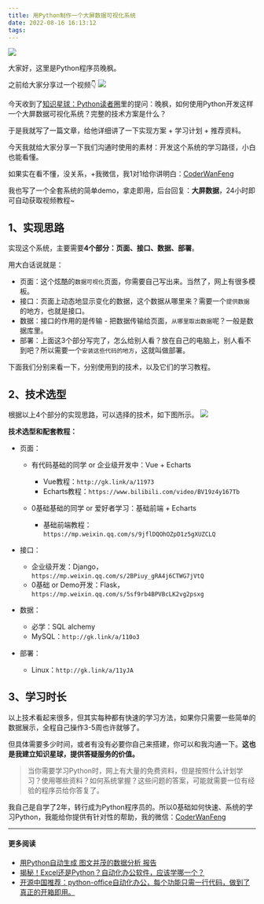 ```yaml
---
title: 用Python制作一个大屏数据可视化系统
date: 2022-08-16 16:13:12
tags:
---
```



![](https://www.python-office.com/api/img-cdn/wanfeng/python-star-group/bi-course/cover.jpg)

大家好，这里是Python程序员晚枫。

之前给大家分享过一个视频👇
![](https://www.python-office.com/api/img-cdn/wanfeng/python-star-group/bi-course/3-min.jpg)

今天收到了[知识星球：Python读者圈](http://www.python4office.cn/wechat-group/)里的提问：晚枫，如何使用Python开发这样一个大屏数据可视化系统？完整的技术方案是什么？

于是我就写了一篇文章，给他详细讲了一下实现方案 + 学习计划 + 推荐资料。

今天我就给大家分享一下我们沟通时使用的素材：开发这个系统的学习路径，小白也能看懂。

如果实在看不懂，没关系，+我微信，我1对1给你讲明白：[CoderWanFeng](https://mp.weixin.qq.com/s/8x7c9qiAneTsDJq9JnWLgA)

我也写了一个全套系统的简单demo，拿走即用，后台回复：**大屏数据**，24小时即可自动获取视频教程~

## 1、实现思路

实现这个系统，主要需要**4个部分：页面、接口、数据、部署**。

用大白话说就是：

- 页面：这个炫酷的``数据可视化``页面，你需要自己写出来。当然了，网上有很多模板。
- 接口：页面上动态地显示变化的数据，这个数据从哪里来？需要一个``提供数据``的地方，也就是接口。
- 数据：接口的作用的是传输 - 把数据传输给页面，``从哪里取出数据``呢？一般是数据库里。
- 部署：上面这3个部分写完了，怎么给别人看？放在自己的电脑上，别人看不到吧？所以需要一个``安装这些代码的地方``，这就叫做部署。

下面我们分别来看一下，分别使用到的技术，以及它们的学习教程。

## 2、技术选型


根据以上4个部分的实现思路，可以选择的技术，如下图所示。
![](https://www.python-office.com/api/img-cdn/wanfeng/python-star-group/bi-course/system-1.png)

**技术选型和配套教程：**

- 页面：
  - 有代码基础的同学 or 企业级开发中：Vue + Echarts
    - Vue教程：``http://gk.link/a/11973``
    - Echarts教程：``https://www.bilibili.com/video/BV19z4y167Tb``
    
  - 0基础基础的同学 or 爱好者学习：基础前端 + Echarts
    - 基础前端教程：``https://mp.weixin.qq.com/s/9jflDQOhOZpD1z5gXUZCLQ``
  
- 接口：
  - 企业级开发：Django，``https://mp.weixin.qq.com/s/2BPiuy_gRA4j6CTWG7jVtQ``
  - 0基础 or Demo开发：Flask，``https://mp.weixin.qq.com/s/5sf9rb4BPVBcLK2vg2psxg``
- 数据：
  - 必学：SQL alchemy
  - MySQL：``http://gk.link/a/110o3``
- 部署：
  - Linux：``http://gk.link/a/11yJA``

## 3、学习时长

以上技术看起来很多，但其实每种都有快速的学习方法，如果你只需要一些简单的数据展示，全程自己操作3-5周也许就够了。

但具体需要多少时间，或者有没有必要你自己来搭建，你可以和我沟通一下。**这也是我建立知识星球，提供答疑服务的价值。**

> 当你需要学习Python时，网上有大量的免费资料，但是按照什么计划学习？使用哪些资料？如何系统掌握？这些问题的答案，可能就需要一位有经验的程序员给你答复了。

我自己是自学了2年，转行成为Python程序员的。所以0基础如何快速、系统的学习Python，我能给你提供有针对性的帮助，我的微信：[CoderWanFeng](https://mp.weixin.qq.com/s/8x7c9qiAneTsDJq9JnWLgA)

----
#### 更多阅读
- [用Python自动生成 图文并茂的数据分析 报告](https://mp.weixin.qq.com/s/STSRuN9Q9NpETKdYQBmxqQ)
- [揭秘！Excel还是Python？自动化办公软件，应该学哪一个？](https://mp.weixin.qq.com/s/rMsMpSdQHqS3Q9eSsA0VeA)
- [开源中国推荐：python-office自动化办公，每个功能只需一行代码，做到了真正的开箱即用。](https://mp.weixin.qq.com/s/d2m7xYCLXF8QUlr-5sSuPA)



